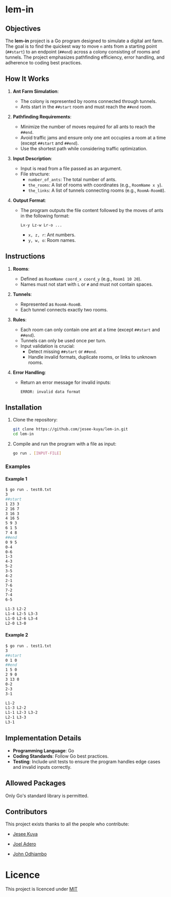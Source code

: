 # lem-in

## Objectives

The **lem-in** project is a Go program designed to simulate a digital ant farm. The goal is to find the quickest way to move `n` ants from a starting point (`##start`) to an endpoint (`##end`) across a colony consisting of rooms and tunnels. The project emphasizes pathfinding efficiency, error handling, and adherence to coding best practices.

## How It Works

1. **Ant Farm Simulation**:
    - The colony is represented by rooms connected through tunnels.
    - Ants start in the `##start` room and must reach the `##end` room.

2. **Pathfinding Requirements**:
    - Minimize the number of moves required for all ants to reach the `##end`.
    - Avoid traffic jams and ensure only one ant occupies a room at a time (except `##start` and `##end`).
    - Use the shortest path while considering traffic optimization.

3. **Input Description**:
    - Input is read from a file passed as an argument.
    - File structure:
        - `number_of_ants`: The total number of ants.
        - `the_rooms`: A list of rooms with coordinates (e.g., `RoomName x y`).
        - `the_links`: A list of tunnels connecting rooms (e.g., `RoomA-RoomB`).

4. **Output Format**:
    - The program outputs the file content followed by the moves of ants in the following format:
      ```
      Lx-y Lz-w Lr-o ...
      ```
      - `x, z, r`: Ant numbers.
      - `y, w, o`: Room names.

## Instructions

1. **Rooms**:
    - Defined as `RoomName coord_x coord_y` (e.g., `Room1 10 20`).
    - Names must not start with `L` or `#` and must not contain spaces.

2. **Tunnels**:
    - Represented as `RoomA-RoomB`.
    - Each tunnel connects exactly two rooms.

3. **Rules**:
    - Each room can only contain one ant at a time (except `##start` and `##end`).
    - Tunnels can only be used once per turn.
    - Input validation is crucial:
        - Detect missing `##start` or `##end`.
        - Handle invalid formats, duplicate rooms, or links to unknown rooms.

4. **Error Handling**:
    - Return an error message for invalid inputs:
        ```
        ERROR: invalid data format
        ```
  

## Installation

1. Clone the repository:

    ```bash
    git clone https://github.com/jesee-kuya/lem-in.git
    cd lem-in
    ```

2. Compile and run the program with a file as input:

   ```bash
   go run . [INPUT-FILE]


### Examples

#### Example 1
```bash
$ go run . test0.txt
3
##start
1 23 3
2 16 7
3 16 3
4 16 5
5 9 3
6 1 5
7 4 8
##end
0 9 5
0-4
0-6
1-3
4-3
5-2
3-5
4-2
2-1
7-6
7-2
7-4
6-5

L1-3 L2-2
L1-4 L2-5 L3-3
L1-0 L2-6 L3-4
L2-0 L3-0
```

#### Example 2
```bash
$ go run . test1.txt
3
##start
0 1 0
##end
1 5 0
2 9 0
3 13 0
0-2
2-3
3-1

L1-2
L1-3 L2-2
L1-1 L2-3 L3-2
L2-1 L3-3
L3-1
```

## Implementation Details

- **Programming Language**: Go
- **Coding Standards**: Follow Go best practices.
- **Testing**: Include unit tests to ensure the program handles edge cases and invalid inputs correctly.

## Allowed Packages

Only Go's standard library is permitted.


## Contributors

This project exists thanks to all the people who contribute:

- [Jesee Kuya](https://github.com/jesee-kuya)

- [Joel Adero](https://github.com/Murzuqisah)

- [John Odhiambo](https://github.com/johneliud)


# Licence
This project is licenced under [MIT](https://github.com/jesee-kuya/lem-in/blob/main/LICENCE)